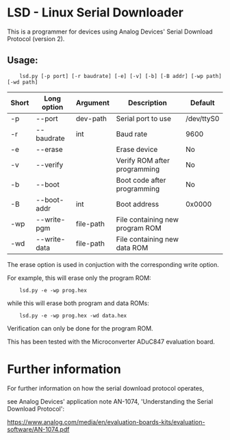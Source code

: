 # LSD - Linux Serial Downloader

This is a programmer for devices using Analog Devices' Serial Download Protocol (version 2).

## Usage:
```
	lsd.py [-p port] [-r baudrate] [-e] [-v] [-b] [-B addr] [-wp path] [-wd path]
```

 Short | Long option    | Argument    | Description                        |  Default
-------|----------------|-------------|------------------------------------|--------------
  -p   |  --port        |  dev-path   |  Serial port to use                |  /dev/ttyS0
  -r   |  --baudrate    |  int        |  Baud rate                         |  9600
  -e   |  --erase       |             |  Erase device                      |  No
  -v   |  --verify      |             |  Verify ROM after programming      |  No
  -b   |  --boot        |             |  Boot code after programming       |  No
  -B   |  --boot-addr   |  int        |  Boot address                      |  0x0000
  -wp  |  --write-pgm   |  file-path  |  File containing new program ROM   | 
  -wd  |  --write-data  |  file-path  |  File containing new data ROM      |



The erase option is used in conjuction with the corresponding write option.

For example, this will erase only the program ROM:
```
	lsd.py -e -wp prog.hex
```
while this will erase both program and data ROMs:
```
	lsd.py -e -wp prog.hex -wd data.hex
```

Verification can only be done for the program ROM.

This has been tested with the Microconverter ADuC847 evaluation board.

# Further information
For further information on how the serial download protocol operates,

see Analog Devices' application note AN-1074, 'Understanding the Serial Download Protocol':

https://www.analog.com/media/en/evaluation-boards-kits/evaluation-software/AN-1074.pdf

